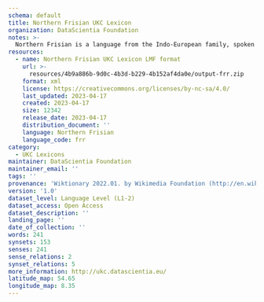 ```yaml
---
schema: default
title: Northern Frisian UKC Lexicon
organization: DataScientia Foundation
notes: >-
  Northern Frisian is a language from the Indo-European family, spoken in Eurasia. The UKC Lexicon of Northern Frisian is represented as a lexico-semantic network. It consists of words, word senses, synsets, as well as sense-level and synset-level relationships.
resources:
  - name: Northern Frisian UKC Lexicon LMF format
    url: >-
      resources/4b9a886b-9d0c-4b3d-b229-4b152af4da0e/output-frr.zip
    format: xml
    license: https://creativecommons.org/licenses/by-nc-sa/4.0/
    last_updated: 2023-04-17
    created: 2023-04-17
    size: 12342
    release_date: 2023-04-17
    distribution_document: ''
    language: Northern Frisian
    language_code: frr
category:
  - UKC Lexicons
maintainer: DataScientia Foundation
maintainer_email: ''
tags: ''
provenance: 'Wiktionary 2022.01. by Wikimedia Foundation (http://en.wiktionary.org); CogNet 2.1 by Khuyagbaatar Batsuren, National University of Mongolia (http://cognet.ukc.disi.unitn.it); KinDiv: Kinship Diversity 1.0 by Temuulen Khishigsuren (http://ukc.disi.unitn.it/index.php/kinship/); MorphyNet 2.0 by Gábor Bella and Khuyagbaatar Batsuren (http://ukc.disi.unitn.it/index.php/morphynet/); Princeton WordNet 2.1 by Princeton University (https://wordnet.princeton.edu)'
version: '1.0'
dataset_level: Language Level (L1-2)
dataset_access: Open Access
dataset_description: ''
landing_page: ''
date_of_collection: ''
words: 241
synsets: 153
senses: 241
sense_relations: 2
synset_relations: 5
more_information: http://ukc.datascientia.eu/
latitude_map: 54.65
longitude_map: 8.35
---
```


